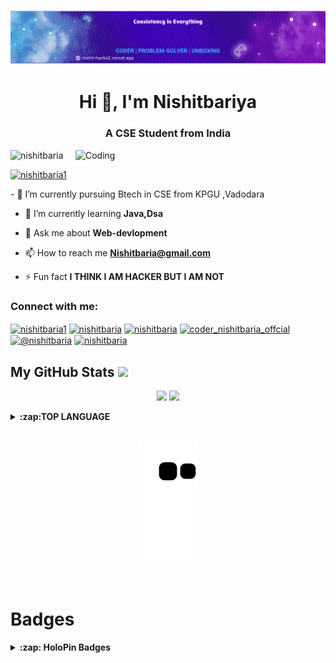 ![MasterHead](https://github.com/Nishitbaria/Nishitbaria/blob/main/Nsb.gif)
<h1 align="center">Hi 👋, I'm Nishitbariya</h1>
<h3 align="center">A CSE Student from India</h3>
<img align="right" alt="Coding" width="400" src="https://i.pinimg.com/originals/97/33/c9/9733c9dc8b89bf38b692282f2df9ce6a.gif">

<p align="left"> <img src="https://komarev.com/ghpvc/?username=nishitbaria&label=Profile%20views&color=0e75b6&style=flat" alt="nishitbaria" /> </p>

<p align="left"> <a href="https://twitter.com/nishitbaria1" target="blank"><img src="https://img.shields.io/twitter/follow/nishitbaria1?logo=twitter&style=for-the-badge" alt="nishitbaria1" /></a> </p>
- 🔭 I’m currently pursuing Btech in CSE from KPGU ,Vadodara

- 🌱 I’m currently learning **Java,Dsa**

- 💬 Ask me about **Web-devlopment**

- 📫 How to reach me **Nishitbaria@gmail.com**

- ⚡ Fun fact **I THINK I AM HACKER BUT I AM NOT**

<h3 align="left">Connect with me:</h3>
<p align="left">
<a href="https://twitter.com/nishitbaria1" target="blank"><img align="center" src="https://raw.githubusercontent.com/rahuldkjain/github-profile-readme-generator/master/src/images/icons/Social/twitter.svg" alt="nishitbaria1" height="30" width="40" /></a>
<a href="https://www.linkedin.com/in/nishit-bariya-309762236" target="blank"><img align="center" src="https://raw.githubusercontent.com/rahuldkjain/github-profile-readme-generator/master/src/images/icons/Social/linked-in-alt.svg" alt="nishitbaria" height="30" width="40" /></a>
<a href="https://www.facebook.com/profile.php?id=100069237735224" target="blank"><img align="center" src="https://raw.githubusercontent.com/rahuldkjain/github-profile-readme-generator/master/src/images/icons/Social/facebook.svg" alt="nishitbaria" height="30" width="40" /></a>
<a href="https://www.instagram.com/dr_nishitbaria_offcial_/" target="blank"><img align="center" src="https://raw.githubusercontent.com/rahuldkjain/github-profile-readme-generator/master/src/images/icons/Social/instagram.svg" alt="coder_nishitbaria_offcial" height="30" width="40" /></a>
<a href="https://www.hackerrank.com/@nishitbaria" target="blank"><img align="center" src="https://raw.githubusercontent.com/rahuldkjain/github-profile-readme-generator/master/src/images/icons/Social/hackerrank.svg" alt="@nishitbaria" height="30" width="40" /></a>
<a href="https://discord.gg/nishitbaria" target="blank"><img align="center" src="https://raw.githubusercontent.com/rahuldkjain/github-profile-readme-generator/master/src/images/icons/Social/discord.svg" alt="nishitbaria" height="30" width="40" /></a>
</p>

 ##  My GitHub Stats <img src = "https://i.pinimg.com/originals/65/c4/f4/65c4f452571be1261e9c623f7da488ac.gif" width = 35px> 

<p align="center">
	
  <img width="48%" src="https://github-readme-stats.vercel.app/api?username=Nishitbaria&show_icons=true&theme=tokyonight" />
  <img width="48%" src="https://github-readme-streak-stats.herokuapp.com/?user=Nishitbaria&theme=tokyonight"/>
	<details>
  <summary><b>:zap:TOP LANGUAGE </b></summary>
	
[![Top Langs](https://github-readme-stats.vercel.app/api/top-langs/?username=Nishitbaria&layout=compact&theme=tokyonight)](https://github.com/anuraghazra/github-readme-stats)
	
	
</details>
</p>

<div align="center">
  <br>
  <img alt="snake eating my contribution" src="https://github.com/Nishitbaria/Nishitbaria/blob/output/github-contribution-grid-snake.svg">
  <br>      <br>     <br>      </div>
   
# **Badges**
<details>
  <summary><b>:zap: HoloPin Badges </b></summary>
	
[![@nishitbaria's Holopin board](https://holopin.me/nishitbaria&theme=tokyonight)](https://holopin.io/@nishitbaria)  
	
	
</details>
	
	
	
	
	
	
